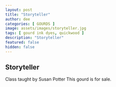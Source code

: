 ```yaml
---
layout: post
title: "Storyteller"
author: dee
categories: [ GOURDS ]
image: assets/images/storyteller.jpg
tags: [ gourd ink dyes, quickwood ]
description: "Storyteller"
featured: false
hidden: false
---
```


## Storyteller

Class taught by Susan Potter
This gourd is for sale.
